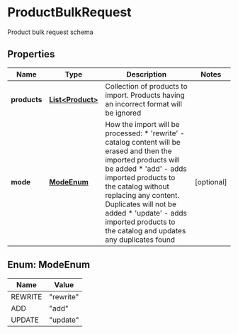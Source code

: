 

# ProductBulkRequest

Product bulk request schema
## Properties

Name | Type | Description | Notes
------------ | ------------- | ------------- | -------------
**products** | [**List&lt;Product&gt;**](Product.md) | Collection of products to import. Products having an incorrect format will be ignored | 
**mode** | [**ModeEnum**](#ModeEnum) | How the import will be processed:  *                      &#39;rewrite&#39; - catalog content will be erased and then the imported products will be added  *                      &#39;add&#39; - adds imported products to the catalog without replacing any content. Duplicates will                         not be added  *                      &#39;update&#39; - adds imported products to the catalog and updates any duplicates found |  [optional]



## Enum: ModeEnum

Name | Value
---- | -----
REWRITE | &quot;rewrite&quot;
ADD | &quot;add&quot;
UPDATE | &quot;update&quot;



